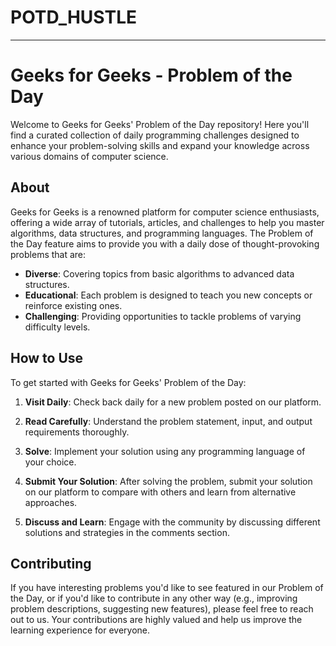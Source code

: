 # POTD_HUSTLE

---

# Geeks for Geeks - Problem of the Day

Welcome to Geeks for Geeks' Problem of the Day repository! Here you'll find a curated collection of daily programming challenges designed to enhance your problem-solving skills and expand your knowledge across various domains of computer science.

## About

Geeks for Geeks is a renowned platform for computer science enthusiasts, offering a wide array of tutorials, articles, and challenges to help you master algorithms, data structures, and programming languages. The Problem of the Day feature aims to provide you with a daily dose of thought-provoking problems that are:

- **Diverse**: Covering topics from basic algorithms to advanced data structures.
- **Educational**: Each problem is designed to teach you new concepts or reinforce existing ones.
- **Challenging**: Providing opportunities to tackle problems of varying difficulty levels.

## How to Use

To get started with Geeks for Geeks' Problem of the Day:

1. **Visit Daily**: Check back daily for a new problem posted on our platform.
   
2. **Read Carefully**: Understand the problem statement, input, and output requirements thoroughly.

3. **Solve**: Implement your solution using any programming language of your choice.

4. **Submit Your Solution**: After solving the problem, submit your solution on our platform to compare with others and learn from alternative approaches.

5. **Discuss and Learn**: Engage with the community by discussing different solutions and strategies in the comments section.

## Contributing

If you have interesting problems you'd like to see featured in our Problem of the Day, or if you'd like to contribute in any other way (e.g., improving problem descriptions, suggesting new features), please feel free to reach out to us. Your contributions are highly valued and help us improve the learning experience for everyone.
